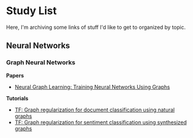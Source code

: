 # Study List

Here, I'm archiving some links of stuff I'd like to get to organized by topic.

## Neural Networks

### Graph Neural Networks

**Papers**

*   [Neural Graph Learning: Training Neural Networks Using Graphs](https://storage.googleapis.com/pub-tools-public-publication-data/pdf/bbd774a3c6f13f05bf754e09aa45e7aa6faa08a8.pdf)

**Tutorials**

*   [TF: Graph regularization for document classification using natural graphs](https://www.tensorflow.org/neural_structured_learning/tutorials/graph_keras_mlp_cora)
*   [TF: Graph regularization for sentiment classification using synthesized graphs](https://www.tensorflow.org/neural_structured_learning/tutorials/graph_keras_lstm_imdb)
